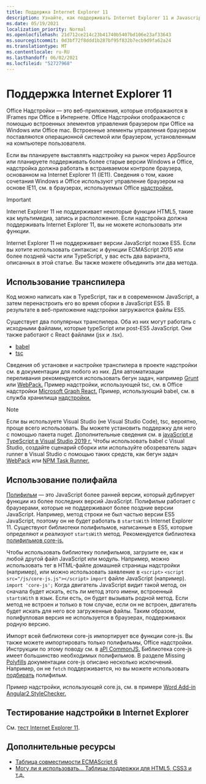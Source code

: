 ```yaml
---
title: Поддержка Internet Explorer 11
description: Узнайте, как поддерживать Internet Explorer 11 и Javascript ES5 в надстройки.
ms.date: 05/19/2021
localization_priority: Normal
ms.openlocfilehash: 21d712ce214c23b41740b5407bd106e23af33643
ms.sourcegitcommit: 0d3bf72f8ddd1b287bf95f832b7ecb9d9fa62a24
ms.translationtype: MT
ms.contentlocale: ru-RU
ms.lasthandoff: 06/02/2021
ms.locfileid: "52727968"
---
```

# <a name="support-internet-explorer-11"></a>Поддержка Internet Explorer 11

Office Надстройки — это веб-приложения, которые отображаются в IFrames при Office в Интернете. Office Надстройки отображаются с помощью встроенных элементов управления браузером при Office на Windows или Office mac. Встроенные элементы управления браузером поставляются операционной системой или браузером, установленным на компьютере пользователя.

Если вы планируете выставлять надстройку на рынок через AppSource или планируете поддерживать более старые версии Windows и Office, надстройка должна работать в встраиваемом контроле браузера, основанном на Internet Explorer 11 (IE11). Сведения о том, какие сочетания Windows и Office используют управление браузером на основе IE11, см. в браузерах, используемых Office [надстройки.](../concepts/browsers-used-by-office-web-add-ins.md)

> [!IMPORTANT]
> Internet Explorer 11 не поддерживает некоторые функции HTML5, такие как мультимедиа, запись и расположение. Если надстройка должна поддерживать Internet Explorer 11, вы не можете использовать эти функции.

Internet Explorer 11 не поддерживает версии JavaScript позже ES5. Если вы хотите использовать синтаксис и функции ECMAScript 2015 или более поздней части или TypeScript, у вас есть два варианта, описанных в этой статье. Вы также можете объединить эти два метода.

## <a name="use-a-transpiler"></a>Использование транспилера

Код можно написать как в TypeScript, так и в современном JavaScript, а затем перенастроить его во время сборки в JavaScript ES5. В результате в веб-приложение надстройки загружаются файлы ES5.

Существует два популярных транспилера. Оба из них могут работать с исходными файлами, которые typeScript или post-ES5 JavaScript. Они также работают с React файлами (jsx и .tsx).

- [babel](https://babeljs.io/)
- [tsc](https://www.typescriptlang.org/index.html)

Сведения об установке и настройке транспилера в проекте надстройки см. в документации для любого из них. Для автоматизации переливания рекомендуется использовать бегун задач, например [Grunt](https://gruntjs.com/) или [WebPack.](https://webpack.js.org/) Пример надстройки, использующей tsc, см. в Office надстройки [Microsoft Graph React.](https://github.com/OfficeDev/PnP-OfficeAddins/tree/3ce0e1b74152dbbe8306a091696bc4455c04c0a1/Samples/auth/Office-Add-in-Microsoft-Graph-React) Пример, использующий babel, см. в служба хранилища [надстройки.](https://github.com/OfficeDev/PnP-OfficeAddins/tree/3ce0e1b74152dbbe8306a091696bc4455c04c0a1/Samples/Excel.OfflineStorageAddin)

> [!NOTE]
> Если вы используете Visual Studio (не Visual Studio Code), tsc, вероятно, проще всего использовать. Вы можете установить поддержку для него с помощью пакета nuget. Дополнительные сведения см. в [javaScript и TypeScript в Visual Studio 2019 г.](/visualstudio/javascript/javascript-in-vs-2019) Чтобы использовать babel с Visual Studio, создайте сценарий сборки или используйте обозреватель задач runner в Visual Studio с помощью таких средств, как бегун задач [WebPack](https://marketplace.visualstudio.com/items?itemName=MadsKristensen.WebPackTaskRunner) или [NPM Task Runner.](https://marketplace.visualstudio.com/items?itemName=MadsKristensen.NPMTaskRunner)

## <a name="use-a-polyfill"></a>Использование полифайла

[Полифильм](https://en.wikipedia.org/wiki/Polyfill_(programming)) — это JavaScript более ранней версии, который дублирует функции из более последних версий JavaScript. Полифильм работает с браузерами, которые не поддерживают более поздние версии JavaScript. Например, метод строки не был частью версии ES5 JavaScript, поэтому он не будет работать в `startsWith` Internet Explorer 11. Существуют библиотеки полифильмов, написанные в ES5, которые определяют и реализуют `startsWith` метод. Рекомендуется библиотека [полифильмов core-js.](https://github.com/zloirock/core-js)

Чтобы использовать библиотеку полифильмов, загрузите ее, как и любой другой файл JavaScript или модуль. Например, можно использовать тег в HTML-файле домашней страницы надстройки (например), или можно использовать заявление в `<script>` `<script src="/js/core-js.js"></script>` `import` файле JavaScript (например). `import 'core-js';` Когда двигатель JavaScript видит такой метод, он сначала будет искать, есть ли метод этого имени, встроенный `startsWith` в язык. Если есть, он будет вызывать родной метод. Если метод не встроен и только в том случае, если он не встроен, двигатель будет искать для него все загруженные файлы. Таким образом, полифулловая версия не используется в браузерах, поддерживаюх родную версию.

Импорт всей библиотеки core-js импортирует все функции core-js. Вы также можете импортировать только полифильмы, Office надстройки. Инструкции по этому поводу см. в [aPI CommonJS.](https://github.com/zloirock/core-js#commonjs-api) Библиотека core-js имеет большинство необходимых полифильмов. В разделе Missing [Polyfills](https://github.com/zloirock/core-js#missing-polyfills) документации core-js описано несколько исключений. Например, он не `fetch` поддерживается, но вы можете использовать [подбирать](https://github.com/github/fetch) полифильм.

Пример надстройки, использующей core.js, см. в примере [Word Add-in Angular2 StyleChecker.](https://github.com/OfficeDev/Word-Add-in-Angular2-StyleChecker)

## <a name="testing-an-add-in-on-internet-explorer"></a>Тестирование надстройки в Internet Explorer

См. [тест Internet Explorer 11](../testing/ie-11-testing.md).

## <a name="additional-resources"></a>Дополнительные ресурсы

- [Таблица совместимости ECMAScript 6](https://kangax.github.io/compat-table/es6/)
- [Могу ли я использовать... Таблицы поддержки для HTML5, CSS3 и т.д.](https://caniuse.com/)
